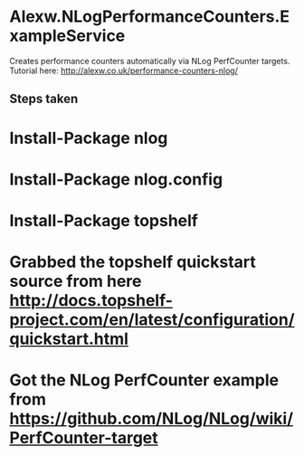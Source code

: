 Alexw.NLogPerformanceCounters.ExampleService
============================================

Creates performance counters automatically via NLog PerfCounter targets.
Tutorial here: http://alexw.co.uk/performance-counters-nlog/

Steps taken
-----------
# Install-Package nlog
# Install-Package nlog.config
# Install-Package topshelf
# Grabbed the topshelf quickstart source from here http://docs.topshelf-project.com/en/latest/configuration/quickstart.html
# Got the NLog PerfCounter example from https://github.com/NLog/NLog/wiki/PerfCounter-target
